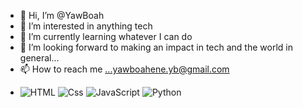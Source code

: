 - 👋 Hi, I’m @YawBoah
- 👀 I’m interested in anything tech
- 🌱 I’m currently learning whatever I can do 
- 💞️ I’m looking forward to making an impact in tech and the world in general...
- 📫 How to reach me ...yawboahene.yb@gmail.com
- <p>
   <img alt="HTML" src="https://img.shields.io/badge/HTML-E34F26?logo=html5&logoColor=white&style=for-the-badge" />
  <img alt="Css" src="https://img.shields.io/badge/CSS-1572B6?logo=css3&logoColor=white&style=for-the-badge" />
  <img alt="JavaScript" src="https://img.shields.io/badge/JavaScript-F7DF1E?logo=javascript&logoColor=white&style=for-the-badge" />
  <img alt="Python" src="https://img.shields.io/badge/Python-14354C?style=for-the-badge&logo=python&logoColor=white&style=for-the-badge"/>
  
</p>

<!---
YawBoah/YawBoah is a ✨ special ✨ repository because its `README.md` (this file) appears on your GitHub profile.
You can click the Preview link to take a look at your changes.
--->
